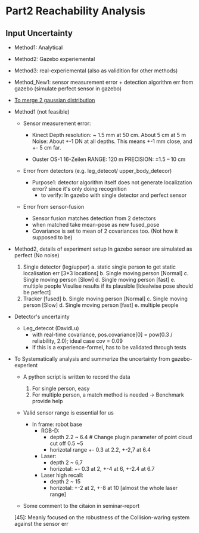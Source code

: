 # Part2 Reachability Analysis
## Input Uncertainty
* Method1: Analytical
* Method2: Gazebo experiemental
* Method3: real-experiemental (also as validition for other methods)
* Method_New1: sensor measurement error + detection algorithm err from gazebo (simulate perfect sensor in gazebo)
* [To merge 2 gaussian distribution](https://math.stackexchange.com/questions/453113/how-to-merge-two-gaussians)

* Method1 (not feasible)
    * Sensor measurement error:
        * Kinect 
        Depth resolution: ~ 1.5 mm at 50 cm. About 5 cm at 5 m
        Noise: About +-1 DN at all depths. This means +-1 mm close, and +- 5 cm far.

        * Ouster OS-1 16-Zeilen
        RANGE: 120 m
        PRECISION: ±1.5 – 10 cm

    * Error from detectors (e.g. leg_detecot/ upper_body_detecor)
        * Purpose1: detector algorithm itself does not generate localization error? since it's only doing recognition
            * to verify: In gazebo with single detector and perfect sensor

    * Error from sensor-fusion
        * Sensor fusion matches detection from 2 detectors
        * when matched take mean-pose as new fused_pose
        * Covariance is set to mean of 2 covariances too. (Not how it supposed to be)

* Method2, details of experiment setup
In gazebo sensor are simulated as perfect (No noise)
    1. Single detector (leg/upper)
        a. static single person to get static localisation err [3*3 locations]
        b. Single moving person [Normal] 
        c. Single moving person [Slow]
        d. Single moving person [fast]
        e. multiple people
    Visulise results if its plausible [Idealwise pose should be perfect]
    2. Tracker [fused]
        b. Single moving person [Normal] 
        c. Single moving person [Slow]
        d. Single moving person [fast]
        e. multiple people

* Detector's uncertainty
    * Leg_detecot (DavidLu)
        * with real-time covariance, pos.covariance[0] = pow(0.3 / reliability, 2.0); ideal case cov = 0.09
        * If this is a experience-formel, has to be validated through tests

* To Systematically analysis and summerize the uncertainty from gazebo-experient

    * A python script is written to record the data
        1. For single person, easy
        2. For multiple person, a match method is needed -> Benchmark provide help

    * Valid sensor range is essential for us
        * In frame: robot base
            * RGB-D: 
                * depth 2.2 ~ 6.4 # Change plugin parameter of point cloud cut off 0.5 ~5 
                * horizotal range +- 0.3 at 2.2, +-2,7 at 6.4 
            * Laser: 
                * depth 2 ~ 6,7
                * horizotal: +- 0.3 at 2, +-4 at 6, +-2.4 at 6.7
            * Laser high recall:
                * depth 2 ~ 15
                * horizotal: +-2 at 2, +-8 at 10 [almost the whole laser range]
            



    * Some comment to the citaion in seminar-report

    [45]: Meanly focused on the robustness of the Collision-waring system against the sensor err

